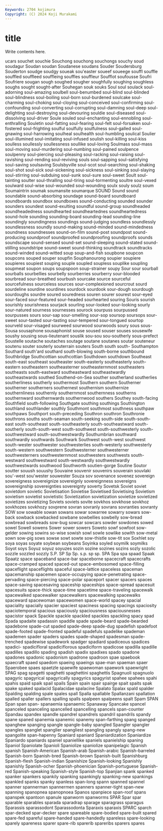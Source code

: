 ```yaml
---
Keywords: 2704 kojimura
Copyright: (C) 2024 Koji Murakami
---
```


# title

Write contents here.



ucars
souchet souchie Souchong souchong souchongs souchy soud soudagur Soudan soudan
Soudanese soudans Souder Soudersburg Souderton soudge soudgy soueak sou'easter soueef
soueege souffl souffle souffled souffleed souffleing souffles souffleur Soufflot soufousse
Soufri Soufriere sougan sough soughed sougher soughfully soughing soughless soughs
sought sought-after Souhegan souk souks Soul soul soulack soul-adorning soul-amazing
soulbell soul-benumbed soul-blind soul-blinded soul-blindness soul-boiling soul-born soul-burdened soulcake soul-charming
soul-choking soul-cloying soul-conceived soul-confirming soul-confounding soul-converting soul-corrupting soul-damning soul-deep soul-delighting
soul-destroying soul-devouring souldie soul-diseased soul-dissolving soul-driver Soule souled soul-enchanting soul-ennobling
soul-enthralling Souletin soul-fatting soul-fearing soul-felt soul-forsaken soul-fostered soul-frighting soulful soulfully
soulfulness soul-galled soul-gnawing soul-harrowing soulheal soulhealth soul-humbling soulical Soulier soul-illumined
soul-imitating soul-infused soulish soul-killing soul-kiss soulless soullessly soullessness soullike soul-loving
Soulmass soul-mass soul-moving soul-murdering soul-numbing soul-pained soulpence soulpenny soul-piercing soul-pleasing
soul-racking soul-raising soul-ravishing soul-rending soul-reviving souls soul-sapping soul-satisfying soul-saving soulsaving
Soulsbyville soul-scot soul-searching soul-shaking soul-shot soul-sick soul-sickening soul-sickness soul-sinking soul-slaying
soul-stirring soul-subduing soul-sunk soul-sure soul-sweet Soult soul-tainting soulter soul-thralling soul-tiring
soul-tormenting soultre soul-vexed soulward soul-wise soul-wounded soul-wounding soulx souly soulz
soum Soumaintrin soumak soumansite soumarque SOUND Sound sound soundable sound-absorbing
soundage sound-board soundboard soundboards soundbox soundboxes sound-conducting sounded sounder sounders
soundest sound-exulting soundful sound-group soundheaded soundheadedness soundhearted soundheartednes soundheartedness sound-hole
sounding sounding-board sounding-lead sounding-line soundingly soundingness soundings sound-judging soundless soundlessly
soundlessness soundly sound-making sound-minded sound-mindedness soundness soundnesses sound-on-film sound-post soundpost
sound-producing soundproof soundproofed soundproofing soundproofs sounds soundscape sound-sensed sound-set sound-sleeping
sound-stated sound-stilling soundstripe sound-sweet sound-thinking soundtrack soundtracks sound-winded sound-witted soup
soup-and-fish soupbone soupcon soupcons souped souper soupfin Souphanourong soupier soupiere
soupieres soupiest souping souple soupled soupless souplike soupling soupmeat soupon
soups soupspoon soup-strainer soupy Sour sour sourball sourballs sourbellies sourbelly
sourberries sourberry sour-blooded sourbread sour-breathed sourbush sourcake source sourceful sourcefulness
sourceless sources sour-complexioned sourcrout sourd sourdeline sourdine sourdines sourdock sourdook
sour-dough sourdough sourdoughs sourdre soured souredness souren sourer sourest sour-eyed
sour-faced sour-featured sour-headed sourhearted souring Souris sourish sourishly sourishness sourjack
sourling sour-looked sour-looking sourly sour-natured sourness sournesses sourock sourpuss sourpussed
sourpusses sours sour-sap sour-smelling sour-sop soursop soursops sour-sweet sour-tasted sour-tasting
sour-tempered sour-tongued sourtop sourveld sour-visaged sourweed sourwood sourwoods soury sous
sous- Sousa sousaphone sousaphonist souse soused souser souses sousewife soushy
sousing sous-lieutenant souslik sou-sou sou-southerly sous-prefect Soustelle soutache soutaches soutage
soutane soutanes soutar souteneur soutenu souter souterly souterrain souters South
south south- Southampton Southard south'ard southard south-blowing south-borne southbound Southbridge
Southcottian southcottian Southdown southdown Southeast south-east southeast southeaster south-easterly southeasterly
south-eastern southeastern southeasterner southeasternmost southeasters southeasts south-eastward southeastward southeastwardly southeastwards
southed Southend-on-Sea souther southerland southerlies southerliness southerly southermost Southern southern
Southerner southerner southerners southernest southernism southernize southernliness southernly southernmost southernness
southerns southernward southernwards southernwood southers Southey south-facing Southfield south-following Southgate
southing southings Southington southland southlander southly Southmont southmost southness southpaw
southpaws Southport south-preceding Southron southron Southronie southrons souths south-seaman south-seeking
south-side south-south-east south-southeast south-southeasterly south-southeastward south-southerly south-south-west south-southwest south-southwesterly south-southwestward
south-southwestwardly Southumbrian southward southwardly southwards Southwark Southwest south-west southwest south-wester
southwester southwesterlies south-westerly southwesterly south-western southwestern Southwesterner southwesterner southwesterners southwesternmost
southwesters southwests south-westward southwestward south-westwardly southwestwardly southwestwards southwood Southworth soutien-gorge
Soutine Soutor soutter souush souushy Souvaine souvenir souvenirs souverain souvlaki
sou'-west sou'wester souwester Souza sov sovenance sovenez sovereign sovereigness sovereignize
sovereignly sovereignness sovereigns sovereignship sovereignties sovereignty soverty Sovetsk Soviet soviet
sovietdom sovietic Sovietisation Sovietise Sovietised Sovietising Sovietism sovietism sovietist sovietistic
Sovietization sovietization sovietize sovietized sovietizes sovietizing Soviets soviets sovite sovkhos
sovkhose sovkhoz sovkhozes sovkhozy sovprene sovran sovranly sovrans sovranties sovranty
SOW sow sowable sowan sowans sowar sowarree sowarry sowars sow-back
sowback sowbacked sowbane sowbellies sowbelly sow-bread sowbread sowbreads sow-bug sowcar
sowcars sowder sowdones sowed sowel Sowell sowens Sower sower sowers
Soweto sowf sowfoot sow-gelder sowing sowins so-wise sowish sowl sowle
sowlike sowlth sow-metal sown sow-pig sows sowse sowt sowte sow-thistle
sow-tit sox Soxhlet soy soya soyas soyate soybean soybeans Soyinka
soyled soymilk soymilks Soyot soys Soyuz soyuz soyuzes sozin sozine
sozines sozins sozly sozolic sozzle sozzled sozzly S.P. SP Sp
Sp. s.p. sp sp. SPA Spa spa spaad Spaak Spaatz
space spaceband space-bar spaceborne spacecraft spacecrafts space-cramped spaced spaced-out space-embosomed
space-filling spaceflight spaceflights spaceful space-lattice spaceless spaceman spacemanship spacemen space-occupying
space-penetrating space-pervading space-piercing space-polar spaceport spacer spacers spaces space-saving spacesaving
spaceship spaceships space-spread spacesuit spacesuits space-thick space-time spacetime space-traveling spacewalk
spacewalked spacewalker spacewalkers spacewalking spacewalks spaceward spacewoman spacewomen space-world spacey
spacial spaciality spacially spacier spaciest spaciness spacing spacings spaciosity spaciotemporal
spacious spaciously spaciousness spaciousnesses spacistor spack Spackle spackle spackled spackles
spackling spacy spad Spada spadaite spadassin spaddle spade spade-beard spade-bearded
spadebone spade-cut spaded spade-deep spade-dug spadefish spadefoot spade-footed spade-fronted spadeful
spadefuls spadelike spademan spademen spader spaders spades spade-shaped spadesman spade-trenched
spadewise spadework spadger spadiard spadiceous spadices spadici- spadicifloral spadiciflorous spadiciform
spadicose spadilla spadille spadilles spadillo spading spadish spadix spadixes spado
spadone spadones spadonic spadonism spadrone spadroon spae spaebook spaecraft spaed
spaedom spaeing spaeings spae-man spaeman spaer Spaerobee spaes spaetzle spaewife
spaewoman spaework spaewright SPAG spag spagetti spaghetti spaghettini spaghettis Spagnuoli
spagnuolo spagyric spagyrical spagyrically spagyrics spagyrist spahee spahees spahi spahis
spaid spaik spail spails Spain spain spair spairge spait spaits
spak spake spaked spalacid Spalacidae spalacine Spalato Spalax spald spalder
Spalding spalding spale spales spall Spalla spallable Spallanzani spallation spalled
spaller spallers spalling spalls spalpeen spalpeens spalt Spam SPAN Span
span span- spanaemia spanaemic Spanaway Spancake spancel spanceled spanceling spancelled
spancelling spancels span-counter Spandau spandex spandle spandrel spandrels spandril spandrils
spandy spane spaned spanemia spanemic spanemy span-farthing spang spanged spanghew
spanging spangle spangle-baby spangled Spangler spangler spangles spanglet spanglier spangliest
spangling spangly spang-new spangolite span-hapenny Spaniard spaniard Spaniardization Spaniardize Spaniardo
spaniards spaniel spaniellike spaniels spanielship spaning Spaniol Spaniolate Spanioli Spaniolize
spaniolize spanipelagic Spanish spanish Spanish-American Spanish-arab Spanish-arabic Spanish-barreled Spanish-born Spanish-bred
Spanish-brown Spanish-built Spanishburg Spanish-flesh Spanish-indian Spanishize Spanish-looking Spanishly spanishly Spanish-ocher
Spanish-phoenician Spanish-portuguese Spanish-red Spanish-speaking Spanish-style Spanish-top Spanjian spank spanked spanker
spankers spankily spanking spankingly spanking-new spankings spankled spanks spanky spanless
span-long spann spanned spannel spanner spannerman spannermen spanners spanner-tight span-new
spanning spanopnea spanopnoea Spanos spanpiece span-roof spans spanspek spantoon spanule
spanworm spanworms SPAR Spar spar sparable sparables sparada sparadrap sparage
sparagrass sparagus Sparassis sparassodont Sparassodonta Sparaxis sparaxis SPARC sparch spar-decked
spar-decker spare spareable spare-bodied spare-built spared spare-fed spareful spare-handed spare-handedly
spareless spare-looking sparely spareness sparer spare-rib sparerib spareribs sparers spares
